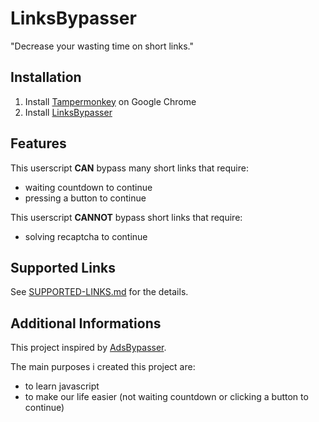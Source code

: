 # LinksBypasser
"Decrease your wasting time on short links."

## Installation
1. Install [Tampermonkey] on Google Chrome
2. Install [LinksBypasser]

[Tampermonkey]: https://chrome.google.com/webstore/detail/tampermonkey/dhdgffkkebhmkfjojejmpbldmpobfkfo
[LinksBypasser]: https://raw.githubusercontent.com/yasawibu/LinksBypasser/master/build/linksbypasser.user.js

## Features
This userscript **CAN** bypass many short links that require:
* waiting countdown to continue
* pressing a button to continue

This userscript **CANNOT** bypass short links that require:
* solving recaptcha to continue

## Supported Links
See [SUPPORTED-LINKS.md] for the details.

[SUPPORTED-LINKS.md]: https://github.com/yasawibu/LinksBypasser/blob/master/SUPPORTED-LINKS.md

## Additional Informations
This project inspired by [AdsBypasser].

The main purposes i created this project are:
* to learn javascript
* to make our life easier (not waiting countdown or clicking a button to continue)

[AdsBypasser]: https://github.com/adsbypasser/adsbypasser
